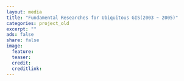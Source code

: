 ```yaml
---
layout: media
title: "Fundamental Researches for Ubiquitous GIS(2003 ~ 2005)"
categories: project_old
excerpt: ""
ads: false
share: false
image:
  feature:
  teaser:
  credit:
  creditlink:
---
```

